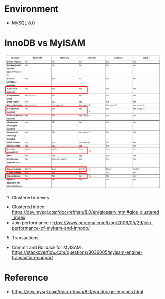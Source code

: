 # Environment
* MySQL 8.0

# InnoDB vs MyISAM
![alt text](innodb_vs_myisam.png)
1. Clustered indexes<br>
  * Clustered index : https://dev.mysql.com/doc/refman/8.0/en/glossary.html#glos_clustered_index<br>
  * Join performance : https://www.percona.com/blog/2006/05/29/join-performance-of-myisam-and-innodb/<br>
5. Transactions<br>
  * Commit and Rollback for MyISAM : https://stackoverflow.com/questions/8036005/myisam-engine-transaction-support

# Reference
* https://dev.mysql.com/doc/refman/8.0/en/storage-engines.html
